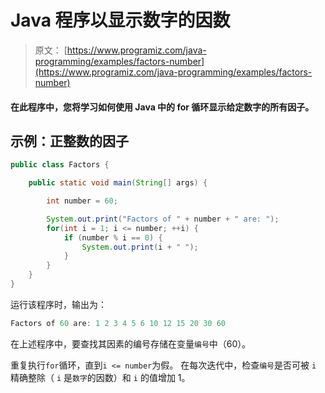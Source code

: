 # Java 程序以显示数字的因数

> 原文： [https://www.programiz.com/java-programming/examples/factors-number](https://www.programiz.com/java-programming/examples/factors-number)

#### 在此程序中，您将学习如何使用 Java 中的 for 循环显示给定数字的所有因子。

## 示例：正整数的因子

```java
public class Factors {

    public static void main(String[] args) {

        int number = 60;

        System.out.print("Factors of " + number + " are: ");
        for(int i = 1; i <= number; ++i) {
            if (number % i == 0) {
                System.out.print(i + " ");
            }
        }
    }
}
```

运行该程序时，输出为：

```java
Factors of 60 are: 1 2 3 4 5 6 10 12 15 20 30 60
```

在上述程序中，要查找其因素的编号存储在变量`编号`中（60）。

重复执行`for`循环，直到`i <= number`为假。 在每次迭代中，检查`编号`是否可被 `i` 精确整除（ `i` 是`数字`的因数）和 `i` 的值增加 1。